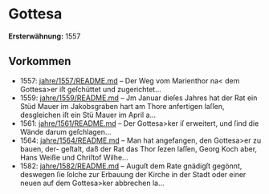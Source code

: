 # Gottesa

**Ersterwähnung:** 1557

## Vorkommen
- 1557: [jahre/1557/README.md](../jahre/1557/README.md) – Der Weg vom Marienthor na< dem Gottesa>er iſt
geſchüttet und zugerichtet...
- 1559: [jahre/1559/README.md](../jahre/1559/README.md) – Jm Januar dieſes Jahres hat der Rat ein Stüd
Mauer im Jakobsgraben hart am Thore anfertigen laſſen,
desgleichen iſt ein Stü Mauer im April a...
- 1561: [jahre/1561/README.md](../jahre/1561/README.md) – Der Gottesa>ker iſ erweitert, und ſind die Wände
darum geſchlagen...
- 1564: [jahre/1564/README.md](../jahre/1564/README.md) – Man hat angefangen, den Gottesa>er zu bauen, der-
geſtalt, daß der Rat das Thor ſezen laſſen, Georg Koch
aber, Hans Weiße und Chriſtof Wilhe...
- 1582: [jahre/1582/README.md](../jahre/1582/README.md) – Auguſt dem Rate gnädigſt gegönnt, deswegen ſie ſolche
zur Erbauung der Kirche in der Stadt oder einer neuen
auf dem Gottesa>ker abbrechen la...
